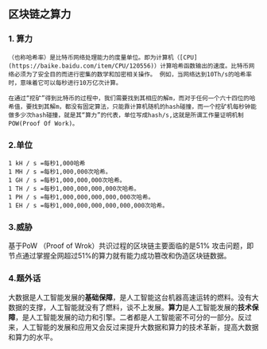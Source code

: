 ## 区块链之算力

### 1. 算力

```
（也称哈希率）是比特币网络处理能力的度量单位。即为计算机（[CPU](https://baike.baidu.com/item/CPU/120556)）计算哈希函数输出的速度。比特币网络必须为了安全目的而进行密集的数学和加密相关操作。 例如，当网络达到10Th/s的哈希率时，意味着它可以每秒进行10万亿次计算。

在通过“挖矿”得到比特币的过程中，我们需要找到其相应的解m，而对于任何一个六十四位的哈希值，要找到其解m，都没有固定算法，只能靠计算机随机的hash碰撞，而一个挖矿机每秒钟能做多少次hash碰撞，就是其“算力”的代表，单位写成hash/s,这就是所谓工作量证明机制POW(Proof Of Work)。
```

### 2.单位

```
1 kH / s =每秒1,000哈希
1 MH / s =每秒1,000,000次哈希。
1 GH / s =每秒1,000,000,000次哈希。
1 TH / s =每秒1,000,000,000,000次哈希。
1 PH / s =每秒1,000,000,000,000,000次哈希。
1 EH / s =每秒1,000,000,000,000,000,000次哈希。
```

### 3.威胁

基于PoW （Proof of Wrok）共识过程的区块链主要面临的是51% 攻击问题，即节点通过掌握全网超过51%的算力就有能力成功篡改和伪造区块链数据。

### 4.题外话

大数据是人工智能发展的**基础保障**，是人工智能这台机器高速运转的燃料。没有大数据的支撑，人工智能就没有了燃料，谈不上发展。**算力**是人工智能发展的**技术保障**，是人工智能发展的动力和引擎。二者都是人工智能密不可分的一部分。反过来，人工智能的发展和应用又会反过来提升大数据和算力的技术革新，提高大数据和算力的水平。